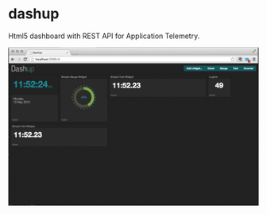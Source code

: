 dashup
======

Html5 dashboard with REST API for Application Telemetry.

![Alt text](docs/screenshots/screen1.png "Optional title")

